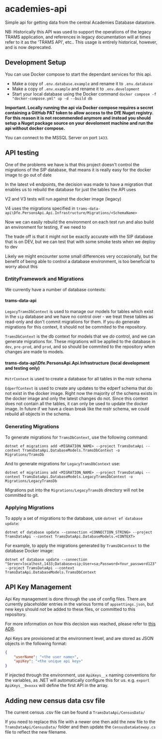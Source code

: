 # academies-api
Simple api for getting data from the central Academies Database datastore.

NB: Historically this API was used to support the operations of the legacy TRAMS application, and references in legacy documentation will at times refer to it as the 'TRAMS API', etc.. This usage is entirely historical, however, and is now deprecated.

## Development Setup

You can use Docker compose to start the dependant services for this api.

- Make a copy of `.env.database.example` and rename it to `.env.database`
- Make a copy of `.env.example` and rename it to `.env.development`
- Start your local database using the Docker command `docker compose -f "docker-compose.yml" up -d --build db`

**Important. Locally running the api via Docker compose requires a secret containing a GitHub PAT token to allow access to the DfE Nuget registry.
For this reason it is not recommended anymore and instead you should setup a Nuget package source on your develoment machine and run the api without docker compose.**


You can connect to the MSSQL Server on port `1433`.

## API testing

One of the problems we have is that this project doesn't control the migrations of the SIP database, that means it is really easy for the docker image to go out of date

In the latest v4 endpoints, the decision was made to have a migration that enables us to rebuild the database for just the tables the API uses

V2 and V3 tests will run against the docker image (legacy)

V4 uses the migrations specified in `trams-data-api\Dfe.PersonsApi.Api.Infrastructure/Migrations/<SchemaName>`

Now we can easily rebuild the environment on each test run and also build an environment for testing, if we need to

The trade off is that it might not be exactly accurate with the SIP database that is on DEV, but we can test that with some smoke tests when we deploy to dev

Likely we might encounter some small differences very occasionally, but the benefit of being able to control a database environment, is too beneficial to worry about this

### EntityFramework and Migrations

We currently have a number of database contexts:

#### trams-data-api

`LegacyTramsDbContext` is used to manage our models for tables which exist in the `sip` database and we have no control over - we treat these tables as read-only and don't commit migrations for them. If you do generate migrations for this context, it should not be commited to the repository.

`TramsDbContext` is the db context for models that we _do_ control, and we can generate migrations for. These migrations will be applied to the database in `dev`, `pre-prod`, and `prod`, and so should be commited to the repository when changes are made to models.

#### trams-data-api\Dfe.PersonsApi.Api.Infrastructure (local development and testing only)

`MstrContext` is used to create a database for all tables in the mstr schema

`EdperfContext` is used to create any updates to the edperf schema that do not exist in the docker image. Right now the majority of the schema exists in the docker image and only the latest changes do not. Since this context does not contain all the tables, it can only be used to update the docker image. In future if we have a clean break like the mstr schema, we could rebuild all objects in the schema.

### Generating Migrations

To generate migrations for `TramsDbContext`, use the following command:

```
dotnet ef migrations add <MIGRATION_NAME> --project TramsDataApi --context TramsDataApi.DatabaseModels.TramsDbContext -o Migrations/TramsDb
```

And to generate migrations for `LegacyTramsDbContext` use:

```
dotnet ef migrations add <MIGRATION_NAME> --project TramsDataApi --context TramsDataApi.DatabaseModels.LegacyTramsDbContext -o Migrations/LegacyTramsDb
```

Migrations put into the `Migrations/LegacyTramsDb` directory will not be committed to git.

### Applying Migrations

To apply a set of migrations to the database, use `dotnet ef database update`:

```
dotnet ef database update --connection <CONNECTION_STRING> --project TramsDataApi --context TramsDataApi.DatabaseModels.<CONTEXT>
```

For example, to apply the migrations generated by `TramsDbContext` to the database Docker image:

```
dotnet ef database update --connection "Server=localhost,1433;Database=sip;User=sa;Password=Your_password123" --project TramsDataApi --context TramsDataApi.DatabaseModels.TramsDbContext
```

## API Key Management

Api Key management is done through the use of config files. There are currently placeholder entries in the various forms of `appsettings.json`, but new keys should *not* be added to these files, or committed to this repository.

For more information on how this decision was reached, please refer to [this ADR](https://github.com/DFE-Digital/sdd-technical-documentation/blob/main/adrs/adr_a002_how-do-we-secure-the-TRAMS-data-API.md).

Api Keys are provisioned at the environment level, and are stored as JSON objects in the following format:

```json
{
    "userName": "<the user name>",
    "apiKey": "<the unique api key>"
}
```

If injected through the environment, use `ApiKeys__x` naming conventions for the variables, as .NET will automatically configure this for us. e.g. `export ApiKeys__0=xxxx` will define the first API in the array.


## Adding new census data csv file

The current census .csv file can be found a `TramsDataApi/CensusData/`

If you need to replace this file with a newer one then add the new file to the `TramsDataApi/CensusData/` folder and then update the `CensusDataGateway.cs` file to reflect the new filename.
